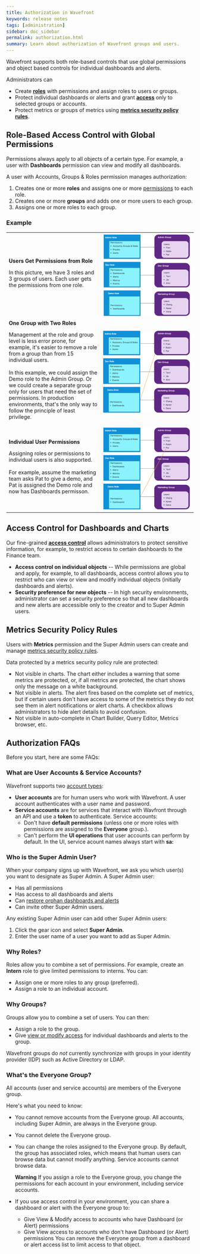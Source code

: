 ```yaml
---
title: Authorization in Wavefront
keywords: release notes
tags: [administration]
sidebar: doc_sidebar
permalink: authorization.html
summary: Learn about authorization of Wavefront groups and users.
---
```


Wavefront supports both role-based controls that use global permissions and object based controls for individual dashboards and alerts.

Administrators can
* Create **[roles](users_roles.html)** with permissions and assign roles to users or groups.
* Protect individual dashboards or alerts and grant **[access](access.html)** only to selected groups or accounts.
* Protect metrics or groups of metrics using **[metrics security policy rules](metrics_security.html)**.



## Role-Based Access Control with Global Permissions

Permissions always apply to all objects of a certain type. For example, a user with **Dashboards** permission can view and modify all dashboards.

A user with Accounts, Groups & Roles permission manages authorization:
1. Creates one or more **roles** and assigns one or more [permissions](permissions_overview.html) to each role.
2. Creates one or more **groups** and adds one or more users to each group.
3. Assigns one or more roles to each group.

### Example

<table style="width: 100%;">
<tbody>
<tr>
<td width="50%">
<strong>Users Get Permissions from Role</strong>
<br>
<p>In this picture, we have 3 roles and 3 groups of users. Each user gets the permissions from one role.</p></td>
<td width="50%">
<img src="/images/permissions_basics.png" alt="permissions basics"/></td>
</tr>
<tr>
<td width="50%">
<strong>One Group with Two Roles</strong>
<br>
<p>Management at the role and group level is less error prone, for example, it's easier to remove a role from a group than from 15 individual users.
<br>
<br>
In this example, we could assign the Demo role to the Admin Group. Or we could create a separate group only for users that need the set of permissions. In production environments, that's the only way to follow the principle of least privilege.</p></td>
<td width="50%">
<img src="/images/two_roles_one_group.png" alt="one group gets two roles"/></td>
</tr>
<tr>
<td width="50%">
<strong>Individual User Permissions</strong>
<br>
<p>Assigning roles or permissions to individual users is also supported.
<br>
<br>
For example, assume the marketing team asks Pat to give a demo, and Pat is assigned the Demo role and now has Dashboards permisson.</p></td>
<td width="50%">
<img src="/images/permissions_user_level.png" alt="permissions user level"/></td>
</tr>
</tbody>
</table>

## Access Control for Dashboards and Charts

Our fine-grained **[access control](access.html)** allows administrators to protect sensitive information, for example, to restrict access to certain dashboards to the Finance team.

* **Access control on individual objects** -- While permissions are global and apply, for example, to all dashboards, access control allows you to restrict who can view or view and modify individual objects (initially dashboards and alerts).
* **Security preference for new objects** -- In high security environments, administrator can set a security preference so that all new dashboards and new alerts are accessible only to the creator and to Super Admin users.

## Metrics Security Policy Rules

Users with **Metrics** permission and the Super Admin users can create and manage  [metrics security policy rules](metrics_security.html).

Data protected by a metrics security policy rule are protected:
* Not visible in charts. The chart either includes a warning that some metrics are protected, or, if all metrics are protected, the chart shows only the message on a white background.
* Not visible in alerts. The alert fires based on the complete set of metrics, but if certain users don't have access to some of the metrics they do not see them in alert notifications or alert charts. A checkbox allows administrators to hide alert details to avoid confusion.
* Not visible in auto-complete in Chart Builder, Query Editor, Metrics browser, etc.

## Authorization FAQs

Before you start, here are some FAQs:

### What are User Accounts & Service Accounts?

Wavefront supports two [account types](accounts.html):
* **User accounts** are for human users who work with Wavefront. A user account authenticates with a user name and password.
* **Service accounts** are for services that interact with Wavfront through an API and use a **token** to authenticate. Service accounts:
  - Don't have **default permissions** (unless one or more roles with permissions are assigned to the **Everyone** group.).
  - Can't perform the **UI operations** that user accounts can perform by default.
  In the UI, service acount names always start with **sa:**

### Who is the Super Admin User?

When your company signs up with Wavefront, we ask you which user(s) you want to designate as Super Admin. A Super Admin user:
* Has all permissions
* Has access to all dashboards and alerts
* Can [restore orphan dashboards and alerts](access.html#making-orphan-dashboards-visible)
* Can invite other Super Admin users.

Any existing Super Admin user can add other Super Admin users:

1. Click the gear icon and select **Super Admin**.
2. Enter the user name of a user you want to add as Super Admin.

### Why Roles?

Roles allow you to combine a set of permissions. For example, create an **Intern** role to give limited permissions to interns. You can:
* Assign one or more roles to any group (preferred).
* Assign a role to an individual account.

### Why Groups?

Groups allow you to combine a set of users. You can then:
* Assign a role to the group.
* Give [view or modify access](access.html) for individual dashboards and alerts to the group.

Wavefront groups do *not* currently synchronize with groups in your identity provider (IDP) such as Active Directory or LDAP.


### What's the Everyone Group?

All accounts (user and service accounts) are members of the Everyone group.

Here's what you need to know:

* You cannot remove accounts from the Everyone group. All accounts, including Super Admin, are always in the Everyone group.
* You cannot delete the Everyone group.
* You can change the roles assigned to the Everyone group. By default, the group has associated roles, which means that human users can browse data but cannot modify anything. Service accounts cannot browse data.

  **Warning** If you assign a role to the Everyone group, you change the permissions for each account in your environment, including service accounts.
* If you use access control in your environment, you can share a dashboard or alert with the Everyone group to:
  - Give View & Modify access to accounts who have Dashboard (or Alert) permissions
  - Give View access to accounts who don't have Dashboard (or Alert) permissions
  You can remove the Everyone group from a dashboard or alert access list to limit access to that object.
